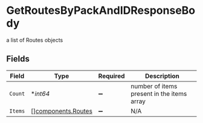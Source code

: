 # GetRoutesByPackAndIDResponseBody

a list of Routes objects


## Fields

| Field                                                    | Type                                                     | Required                                                 | Description                                              |
| -------------------------------------------------------- | -------------------------------------------------------- | -------------------------------------------------------- | -------------------------------------------------------- |
| `Count`                                                  | **int64*                                                 | :heavy_minus_sign:                                       | number of items present in the items array               |
| `Items`                                                  | [][components.Routes](../../models/components/routes.md) | :heavy_minus_sign:                                       | N/A                                                      |